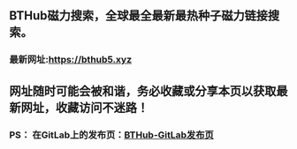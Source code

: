 ## **BTHub磁力搜索，全球最全最新最热种子磁力链接搜索。**
### 最新网址:<a href="https://bthub5.xyz" target="_blank">https://bthub5.xyz</a>
## 网址随时可能会被和谐，务必收藏或分享本页以获取最新网址，收藏访问不迷路！

### PS： 在GitLab上的发布页：[**BTHub-GitLab发布页**](https://gitlab.com/fwonggh/Bthub/-/blob/master/README.md)
     


